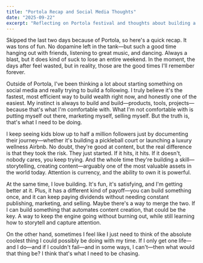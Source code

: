 ```yaml
---
title: "Portola Recap and Social Media Thoughts"
date: "2025-09-22"
excerpt: "Reflecting on Portola festival and thoughts about building a social media following."
---
```


Skipped the last two days because of Portola, so here's a quick recap. It was tons of fun. No dopamine left in the tank—but such a good time hanging out with friends, listening to great music, and dancing. Always a blast, but it does kind of suck to lose an entire weekend. In the moment, the days after feel wasted, but in reality, those are the good times I'll remember forever.

Outside of Portola, I've been thinking a lot about starting something on social media and really trying to build a following. I truly believe it's the fastest, most efficient way to build wealth right now, and honestly one of the easiest. My instinct is always to build and build—products, tools, projects—because that's what I'm comfortable with. What I'm not comfortable with is putting myself out there, marketing myself, selling myself. But the truth is, that's what I need to be doing.

I keep seeing kids blow up to half a million followers just by documenting their journey—whether it's building a pickleball court or launching a luxury wellness Airbnb. No doubt, they're good at content, but the real difference is that they took the risk. They just started. If it hits, it hits. If it doesn't, nobody cares, you keep trying. And the whole time they're building a skill—storytelling, creating content—arguably one of the most valuable assets in the world today. Attention is currency, and the ability to own it is powerful.

At the same time, I love building. It's fun, it's satisfying, and I'm getting better at it. Plus, it has a different kind of payoff—you can build something once, and it can keep paying dividends without needing constant publishing, marketing, and selling. Maybe there's a way to merge the two. If I can build something that automates content creation, that could be the key. A way to keep the engine going without burning out, while still learning how to storytell and capture attention.

On the other hand, sometimes I feel like I just need to think of the absolute coolest thing I could possibly be doing with my time. If I only get one life—and I do—and if I couldn't fail—and in some ways, I can't—then what would that thing be? I think that's what I need to be chasing.
